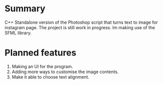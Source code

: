 # Summary
C++ Standalone version of the Photoshop script that turns text to image for instagram page.
The project is still work in progress.
Im making use of the SFML library.

# Planned features
1. Making an UI for the program.
2. Adding more ways to customise the image contents.
3. Make it able to choose text alignment.
